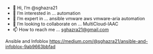 - 👋 Hi, I’m @sghazra21
- 👀 I’m interested in ... automation
- 🌱 I’m expert in ... ansible vmware aws vmware-aria automation
- 💞️ I’m looking to collaborate on ... MultiCloud-IAAC
- 📫 How to reach me ... sghazra21@gmail.com


Ansible and Infoblox
https://medium.com/@sghazra21/ansible-and-infoblox-9ab9663bbfad

<!---
sghazra21/sghazra21 is a ✨ special ✨ repository because its `README.md` (this file) appears on your GitHub profile.
You can click the Preview link to take a look at your changes.
--->
